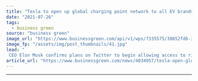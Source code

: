```yaml
---
title: "Tesla to open up global charging point network to all EV brands"
date: "2021-07-26"
tags: 
  - business green
source: "business green"
image_url: "https://www.businessgreen.com/api/v1/wps/7335575/38652fd6-3d14-46f2-a246-29325ecf5128/2/0-0-Supercharger-06-185x114.jpg"
image_fp: "/assets/img/post_thumbnails/41.jpg"
lead: "
 CEO Elon Musk confirms plans on Twitter to begin allowing access to rival EV brands at its US supercharger network later this year, with global network to follow suit ..."
article_url: "https://www.businessgreen.com/news/4034957/tesla-open-global-charging-point-network-ev-brands"
---
```


---
